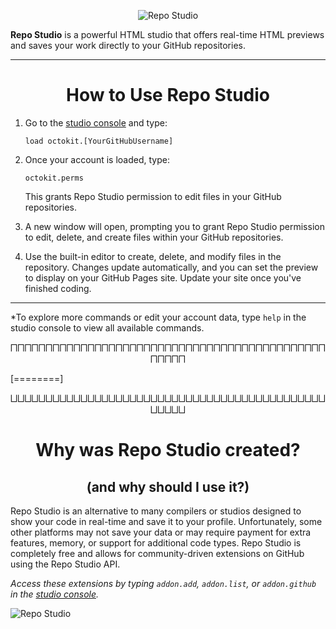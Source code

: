 <p align="center">
  <img src="https://i.ibb.co/bBqzZrJ/download.png" alt="Repo Studio" title="Repo Studio">
</p>

**Repo Studio** is a powerful HTML studio that offers real-time HTML previews and saves your work directly to your GitHub repositories.

---

<h1 align="center">How to Use Repo Studio</h1>

1. Go to the [studio console](http://repostudio.vercel.app/console) and type:
   
   `load octokit.[YourGitHubUsername]`

2. Once your account is loaded, type:
   
   `octokit.perms`

   This grants Repo Studio permission to edit files in your GitHub repositories.

3. A new window will open, prompting you to grant Repo Studio permission to edit, delete, and create files within your GitHub repositories.

4. Use the built-in editor to create, delete, and modify files in the repository. Changes update automatically, and you can set the preview to display on your GitHub Pages site. Update your site once you've finished coding.

---

&#42;To explore more commands or edit your account data, type `help` in the studio console to view all available commands.

<p align="center">⨅⨅⨅⨅⨅⨅⨅⨅⨅⨅⨅⨅⨅⨅⨅⨅⨅⨅⨅⨅⨅⨅⨅⨅⨅⨅⨅⨅⨅⨅⨅⨅⨅⨅⨅⨅⨅⨅⨅⨅⨅⨅⨅⨅⨅⨅⨅⨅⨅⨅

[========]

<p align="center">⨆⨆⨆⨆⨆⨆⨆⨆⨆⨆⨆⨆⨆⨆⨆⨆⨆⨆⨆⨆⨆⨆⨆⨆⨆⨆⨆⨆⨆⨆⨆⨆⨆⨆⨆⨆⨆⨆⨆⨆⨆⨆⨆⨆⨆⨆⨆⨆⨆⨆

<h1 align="center">Why was Repo Studio created?</h1>
<h2 align="center">(and why should I use it?)</h2>

Repo Studio is an alternative to many compilers or studios designed to show your code in real-time and save it to your profile. Unfortunately, some other platforms may not save your data or may require payment for extra features, memory, or support for additional code types. Repo Studio is completely free and allows for community-driven extensions on GitHub using the Repo Studio API. 

*Access these extensions by typing `addon.add`, `addon.list`, or `addon.github` in the [studio console](http://repostudio.vercel.app/console "studio console").*


<img src="https://i.ibb.co/vkVkyMf/image.png" alt="Repo Studio" title="Repo Studio">
